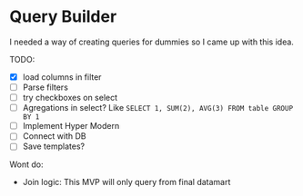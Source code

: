 # Query Builder
I needed a way of creating queries for dummies so I came up with this idea.

TODO:
- [X] load columns in filter
- [ ] Parse filters
- [ ] try checkboxes on select
- [ ] Agregations in select? Like `SELECT 1, SUM(2), AVG(3) FROM table GROUP BY 1`
- [ ] Implement Hyper Modern
- [ ] Connect with DB
- [ ] Save templates?

Wont do:
- Join logic: This MVP will only query from final datamart
